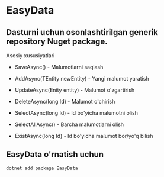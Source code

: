 # EasyData

## Dasturni uchun osonlashtirilgan generik repository Nuget package.

Asosiy xususiyatlari


- SaveAsync() - Malumotlarni saqlash

  
- AddAsync(TEntity newEntity) - Yangi malumot yaratish

  
- UpdateAsync(Enity entity) - Malumot o'zgartirish

  
- DeleteAsync(long Id) - Malumot o'chirish

  
- SelectAsync(long Id) - Id bo'yicha malumotni olish

  
- SelectAllAsync() - Barcha malumotlarni olish

  
- ExistAsync(long Id) - Id bo'yicha malumot bor/yo'q bilish



## EasyData o'rnatish uchun 

```
dotnet add package EasyData
```



